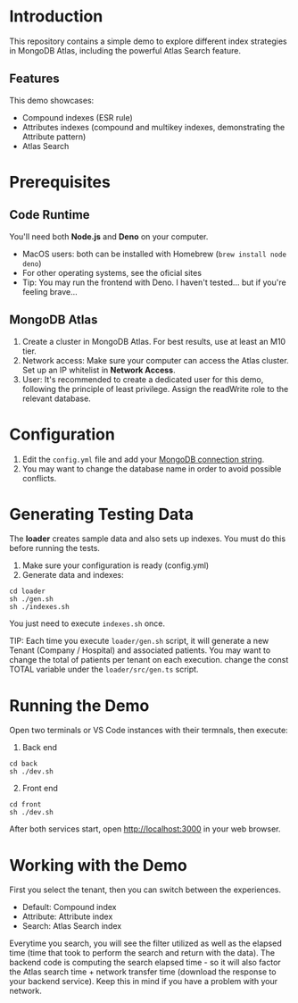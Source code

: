 # Introduction

This repository contains a simple demo to explore different index strategies in MongoDB Atlas, including the powerful Atlas Search feature.

## Features

This demo showcases:
- Compound indexes (ESR rule)
- Attributes indexes (compound and multikey indexes, demonstrating the Attribute pattern)
- Atlas Search

# Prerequisites

## Code Runtime

You'll need both **Node.js** and **Deno** on your computer.

- MacOS users: both can be installed with Homebrew (`brew install node deno`)
- For other operating systems, see the oficial sites
- Tip: You may run the frontend with Deno. I haven't tested... but if you're feeling brave...

## MongoDB Atlas

1. Create a cluster in MongoDB Atlas. For best results, use at least an M10 tier.
2. Network access: Make sure your computer can access the Atlas cluster. Set up an IP whitelist in **Network Access**.
3. User: It's recommended to create a dedicated user for this demo, following the principle of least privilege. Assign the readWrite role to the relevant database.

# Configuration

1. Edit the `config.yml` file and add your [MongoDB connection string](https://www.mongodb.com/docs/manual/reference/connection-string/). 
2. You may want to change the database name in order to avoid possible conflicts. 

# Generating Testing Data 

The **loader** creates sample data and also sets up indexes. You must do this before running the tests.
1. Make sure your configuration is ready (config.yml)
2. Generate data and indexes:
```shell
cd loader
sh ./gen.sh
sh ./indexes.sh
```

You just need to execute `indexes.sh` once.

TIP: Each time you execute `loader/gen.sh` script, it will generate a new Tenant (Company / Hospital) and associated patients. You may want to change the total of patients per tenant on each execution. change the const TOTAL variable under the `loader/src/gen.ts` script.

# Running the Demo

Open two terminals or VS Code instances with their termnals, then execute:

1. Back end
```shell
cd back
sh ./dev.sh
```

2. Front end
```shell
cd front
sh ./dev.sh
```

After both services start, open [http://localhost:3000](http://localhost:3000) in your web browser.

# Working with the Demo

First you select the tenant, then you can switch between the experiences. 

- Default: Compound index
- Attribute: Attribute index
- Search: Atlas Search index

Everytime you search, you will see the filter utilized as well as the elapsed time (time that took to perform the search and return with the data). The backend code is computing the search elapsed time - so it will also factor the Atlas search time + network transfer time (download the response to your backend service). Keep this in mind if you have a problem with your network.

